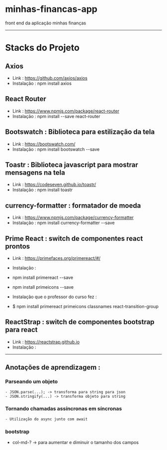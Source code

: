 # minhas-financas-app
front end  da aplicação minhas finanças

---------------------------------------------------------
# Stacks do Projeto 

## Axios
- Link : https://github.com/axios/axios
- Instalação : npm install axios

## React Router
- Link : https://www.npmjs.com/package/react-router
- Instalação : npm install --save react-router

## Bootswatch : Biblioteca para estilização da tela
- Link : https://bootswatch.com/
- Instalação : npm install bootswatch --save

## Toastr : Biblioteca javascript para mostrar mensagens na tela
- Link : https://codeseven.github.io/toastr/
- Instalação : npm install toastr

## currency-formatter : formatador de moeda
- Link : https://www.npmjs.com/package/currency-formatter
- Instalação : npm install currency-formatter --save

## Prime React : switch de componentes react prontos
- Link : https://primefaces.org/primereact/#/
- Instalação :
- npm install primereact --save
- npm install primeicons --save

- Instalação que o professor do curso fez :
- $ npm install primereact primeicons classnames react-transition-group


## ReactStrap : switch de componentes bootstrap para react
- Link : https://reactstrap.github.io
- Instalação : 

---------------------------------------------------------
## Anotações de aprendizagem : 

### Parseando um objeto
    - JSON.parse(...); -> transforma para string para json
    - JSON.stringify(...) -> transforma objeto para string

### Tornando chamadas assíncronas em síncronas
    - Utilização do async junto com await

### bootstrap
- col-md-? -> para aumentar e diminuir o tamanho dos campos


